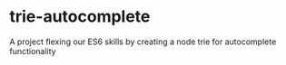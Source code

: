 # trie-autocomplete
A project flexing our ES6 skills by creating a node trie for autocomplete functionality
